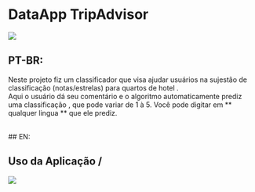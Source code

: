 # DataApp TripAdvisor

<img src="https://external-content.duckduckgo.com/iu/?u=https%3A%2F%2Fe.rpp-noticias.io%2Fnormal%2F2017%2F11%2F09%2F101710_516361.png&f=1&nofb=1">

## PT-BR:
<p>
  Neste projeto fiz um classificador que visa ajudar usuários na sujestão de classificação (notas/estrelas) para quartos de hotel . <br>
 Aqui o usuário dá seu comentário e o algoritmo automaticamente prediz uma classificação , que pode variar de  1 à 5.
 Você pode digitar em ** qualquer lingua ** que ele prediz.
</p>
<br>
## EN:
<p>
  
</p>

## Uso da Aplicação / 
<img src="https://images.pexels.com/photos/163688/hiker-travel-trip-wander-163688.jpeg?auto=compress&cs=tinysrgb&dpr=2&h=750&w=1260">
